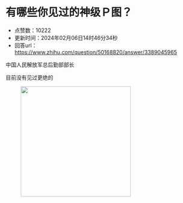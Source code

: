 # 有哪些你见过的神级Ｐ图？
- 点赞数：10222
- 更新时间：2024年02月06日14时46分34秒
- 回答url：https://www.zhihu.com/question/50168820/answer/3389045965
<body>
 <p data-pid="990e_N5w">中国人民解放军总后勤部部长</p>
 <p data-pid="IKDmVGPA">目前没有见过更绝的</p>
 <figure data-size="normal">
  <img src="https://pica.zhimg.com/50/v2-91f3ab4cf270a32f6f6f5b360fa161da_720w.jpg?source=1940ef5c" data-rawwidth="292" data-rawheight="392" data-size="normal" data-original-token="v2-a79cefdec52f9941b14ae7ffa9ee8a7b" data-default-watermark-src="https://pic1.zhimg.com/50/v2-728e6db311beccde1e1ac1cc4b2f5d02_720w.jpg?source=1940ef5c" class="content_image" width="292">
 </figure>
 <p></p>
</body>